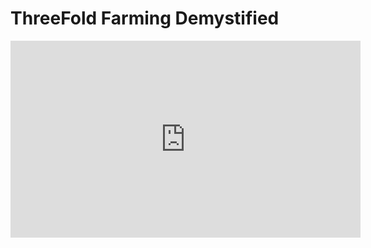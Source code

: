 # ThreeFold Farming Demystified

<iframe width="560" height="315" src="https://www.youtube.com/embed/oC5tcNNLyzo" frameborder="0" allow="autoplay; encrypted-media" allowfullscreen></iframe>